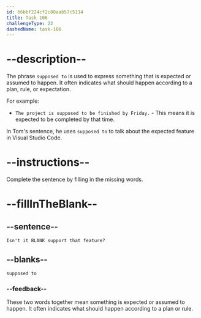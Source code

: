 ```yaml
---
id: 66bbf224cf2c88aab57c5114
title: Task 106
challengeType: 22
dashedName: task-106
---
```


<!-- Audio Reference:
Tom: Isn't it supposed to support that feature? -->

# --description--

The phrase `supposed to` is used to express something that is expected or assumed to happen. It often indicates what should happen according to a plan, rule, or expectation.

For example:

- `The project is supposed to be finished by Friday.` - This means it is expected to be completed by that time.

In Tom's sentence, he uses `supposed to` to talk about the expected feature in Visual Studio Code.

# --instructions--

Complete the sentence by filling in the missing words.

# --fillInTheBlank--

## --sentence--

`Isn't it BLANK support that feature?`

## --blanks--

`supposed to`

### --feedback--

These two words together mean something is expected or assumed to happen. It often indicates what should happen according to a plan or rule.
